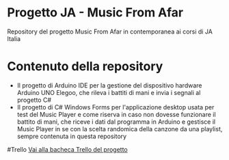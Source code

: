 # Progetto JA - Music From Afar
Repository del progetto Music From Afar in contemporanea ai corsi di JA Italia


# Contenuto della repository
- Il progetto di Arduino IDE per la gestione del dispositivo
hardware Arduino UNO Elegoo, che rileva i battiti di mani e
invia i segnali al progetto C#
- Il progetto di C# Windows Forms per l'applicazione desktop
usata per test del Music Player e come riserva in caso 
non dovesse funzionare il battito di mani, che riceve i dati
dal programma in Arduino e gestisce il Music Player
in se con la scelta randomica della canzone da una playlist,
sempre contenuta in questa repository

#Trello
[Vai alla bacheca Trello del progetto](https://trello.com/b/PKU89Ezb/idee-in-azione)
